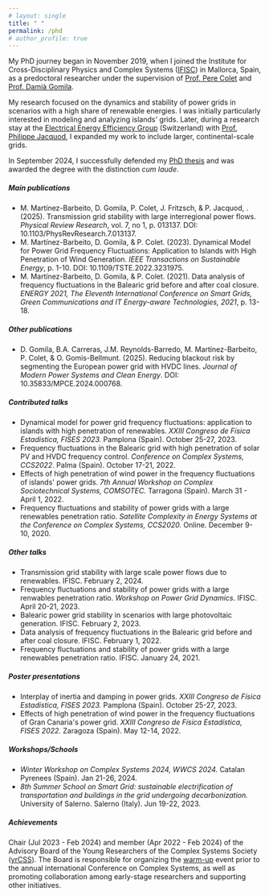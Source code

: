 ```yaml
---
# layout: single
title: " "
permalink: /phd
# author_profile: true
---
```


<!-- This is my PhD page: publications, talks, achievements -->

My PhD journey began in November 2019, when I joined the Institute for Cross-Disciplinary Physics and Complex Systems ([IFISC](https://ifisc.uib-csic.es/en/)) in Mallorca, Spain, as a predoctoral researcher under the supervision of [Prof. Pere Colet](https://scholar.google.es/citations?user=7BDoa9YAAAAJ&hl=es&oi=ao) and [Prof. Damià Gomila](https://scholar.google.es/citations?user=f1lvcgcAAAAJ&hl=es).

My research focused on the dynamics and stability of power grids in scenarios with a high share of renewable energies. I was initially particularly interested in modeling and analyzing islands' grids. Later, during a research stay at the [Electrical Energy Efficiency Group](https://etranselec.ch) (Switzerland) with [Prof. Philippe Jacquod](https://scholar.google.es/citations?user=LaIhRvEAAAAJ&hl=es&oi=ao), I expanded my work to include larger, continental-scale grids.

In September 2024, I successfully defended my [PhD thesis](https://ifisc.uib-csic.es/media/publications/publication/COFo6GcdQBmGDjL6RZW6_w.pdf) and was awarded the degree with the distinction <em>cum laude</em>.



<h5>Main publications</h5>
<ul>
 <li>
  M. Martínez-Barbeito, D. Gomila, P. Colet, J. Fritzsch, & P. Jacquod, . (2025). Transmission grid stability with large interregional power flows. <em>Physical Review Research</em>, vol. 7, no 1, p. 013137. DOI: 10.1103/PhysRevResearch.7.013137. <a href="https://journals.aps.org/prresearch/abstract/10.1103/PhysRevResearch.7.013137" class="far fa-file-alt"></a> 
  </li>
  <li>
  M. Martínez-Barbeito, D. Gomila, & P. Colet. (2023). Dynamical Model for Power Grid Frequency Fluctuations: Application to Islands with High Penetration of Wind Generation. <em>IEEE Transactions on Sustainable Energy</em>, p. 1-10. DOI: 10.1109/TSTE.2022.3231975. <a href="https://ieeexplore.ieee.org/document/10015191" class="far fa-file-alt"></a> 
  </li>
  <li>
  M. Martínez-Barbeito, D. Gomila, & P. Colet. (2021). Data analysis of frequency fluctuations in the Balearic grid before and after coal closure. <em>ENERGY 2021, The Eleventh International Conference on Smart Grids, Green Communications and IT Energy-aware Technologies, 2021</em>, p. 13-18. <a href="https://www.thinkmind.org/articles/energy_2021_2_10_38010.pdf" class="far fa-file-alt"></a> 
  </li>
</ul>


<h5>Other publications</h5>
<ul>
  <li>
  D. Gomila, B.A. Carreras, J.M. Reynolds-Barredo, M. Martínez-Barbeito, P. Colet, & O. Gomis-Bellmunt. (2025). Reducing blackout risk by segmenting the European power grid with HVDC lines. <em>Journal of Modern Power Systems and Clean Energy</em>. DOI: 10.35833/MPCE.2024.000768. <a href="https://ieeexplore.ieee.org/document/10944521" class="far fa-file-alt"></a> 
  </li>
</ul>


<h5>Contributed talks</h5>
<ul>
  <li> Dynamical model for power grid frequency fluctuations: application to islands with high penetration of renewables. <em>XXIII Congreso de Física Estadística, FISES 2023.</em> Pamplona (Spain). October 25-27, 2023. </li>
  <li> Frequency fluctuations in the Balearic grid with high penetration of solar PV and HVDC frequency control. <em>Conference on Complex Systems, CCS2022.</em> Palma (Spain). October 17-21, 2022. </li>
  <li> Effects of high penetration of wind power in the frequency fluctuations of islands' power grids. <em>7th Annual Workshop on Complex Sociotechnical Systems, COMSOTEC.</em> Tarragona (Spain). March 31 - April 1, 2022. </li>
  <li> Frequency fluctuations and stability of power grids with a large renewables penetration ratio. <em>Satellite Complexity in Energy Systems at the Conference on Complex Systems, CCS2020.</em> Online. December 9-10, 2020. </li>
</ul>

<h5>Other talks</h5>
<ul>
  <li> Transmission grid stability with large scale power flows due to renewables. IFISC. February 2, 2024.</li>
  <li> Frequency fluctuations and stability of power grids with a large renwables penetration ratio. <em>Workshop on Power Grid Dynamics</em>. IFISC. April 20-21, 2023.</li>
  <li> Balearic power grid stability in scenarios with large photovoltaic generation. IFISC. February 2, 2023. </li>
  <li> Data analysis of frequency fluctuations in the Balearic grid before and after coal closure. IFISC. February 1, 2022. </li>
  <li> Frequency fluctuations and stability of power grids with a large renewables penetration ratio. IFISC. January 24, 2021.</li>
</ul>

<h5>Poster presentations</h5>

<ul>
  <li> Interplay of inertia and damping in power grids. <em>XXIII Congreso de Física Estadística, FISES 2023.</em> Pamplona (Spain). October 25-27, 2023. </li>
  <li> Effects of high penetration of wind power in the frequency fluctuations of Gran Canaria's power grid. <em>XXIII Congreso de Física Estadística, FISES 2022.</em> Zaragoza (Spain). May 12-14, 2022. </li>
</ul>


<h5>Workshops/Schools</h5>

<ul>
  <li> <em>Winter Workshop on Complex Systems 2024, WWCS 2024.</em> Catalan Pyrenees (Spain). Jan 21-26, 2024. </li>
  <li> <em>8th Summer School on Smart Grid: sustainable electrification of transportation and buildings in the grid undergoing decarbonization.</em>  University of Salerno. Salerno (Italy). Jun 19-22, 2023. </li>
</ul>

<h5>Achievements</h5>

Chair (Jul 2023 - Feb 2024) and member (Apr 2022 - Feb 2024) of the Advisory Board of the Young Researchers of the Complex Systems Society ([yrCSS](https://yrcss.cssociety.org)). The Board is responsible for organizing the [warm-up](https://yrcss.cssociety.org/warm-up/) event prior to the annual international Conference on Complex Systems, as well as promoting collaboration among early-stage researchers and supporting other initiatives.
